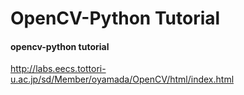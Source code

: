 OpenCV-Python Tutorial
==============

#### opencv-python tutorial
http://labs.eecs.tottori-u.ac.jp/sd/Member/oyamada/OpenCV/html/index.html
